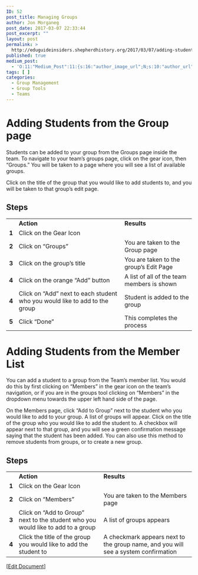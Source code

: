 ```yaml
---
ID: 52
post_title: Managing Groups
author: Jon Morganeg
post_date: 2017-03-07 22:33:44
post_excerpt: ""
layout: post
permalink: >
  http://eduguideinsiders.shepherdhistory.org/2017/03/07/adding-students-to-a-group/
published: true
medium_post:
  - 'O:11:"Medium_Post":11:{s:16:"author_image_url";N;s:10:"author_url";N;s:11:"byline_name";N;s:12:"byline_email";N;s:10:"cross_link";N;s:2:"id";N;s:21:"follower_notification";N;s:7:"license";N;s:14:"publication_id";N;s:6:"status";N;s:3:"url";N;}'
tags: [ ]
categories:
  - Group Management
  - Group Tools
  - Teams
---
```

<h1>Adding Students from the Group page</h1>
Students can be added to your group from the Groups page inside the team. To navigate to your team’s groups page, click on the gear icon, then “Groups.” You will be taken to a page where you will see a list of available groups.

Click on the title of the group that you would like to add students to, and you will be taken to that group’s edit page.
<h2>Steps</h2>
<table>
<tbody>
<tr>
<td></td>
<td><b>Action</b></td>
<td><b>Results</b></td>
</tr>
<tr>
<td><b>1</b></td>
<td>Click on the Gear Icon</td>
<td></td>
</tr>
<tr>
<td><b>2</b></td>
<td>Click on “Groups”</td>
<td>You are taken to the Group page</td>
</tr>
<tr>
<td><b>3</b></td>
<td>Click on the group’s title</td>
<td>You are taken to the group’s Edit Page</td>
</tr>
<tr>
<td><b>4</b></td>
<td>Click on the orange “Add” button</td>
<td>A list of all of the team members is shown</td>
</tr>
<tr>
<td><b>4</b></td>
<td>Click on “Add” next to each student who you would like to add to the group</td>
<td>Student is added to the group</td>
</tr>
<tr>
<td><b>5</b></td>
<td>Click “Done”</td>
<td>This completes the process</td>
</tr>
</tbody>
</table>
<h1></h1>
<h1>Adding Students from the Member List</h1>
You can add a student to a group from the Team’s member list. You would do this by first clicking on “Members” in the gear icon on the team’s navigation, or if you are in the groups tool clicking on “Members” in the dropdown menu towards the upper left hand side of the page.

On the Members page, click “Add to Group” next to the student who you would like to add to your group. A list of groups will appear. Click on the title of the group who you would like to add the student to. A checkbox will appear next to that group, and you will see a green confirmation message saying that the student has been added. You can also use this method to remove students from groups, or to create a new group.
<h2>Steps</h2>
<table>
<tbody>
<tr>
<td></td>
<td><b>Action</b></td>
<td><b>Results</b></td>
</tr>
<tr>
<td><b>1</b></td>
<td>Click on the Gear Icon</td>
<td></td>
</tr>
<tr>
<td><b>2</b></td>
<td>Click on “Members”</td>
<td>You are taken to the Members page</td>
</tr>
<tr>
<td><b>3</b></td>
<td>Click on “Add to Group” next to the student who you would like to add to a group</td>
<td>A list of groups appears</td>
</tr>
<tr>
<td><b>4</b></td>
<td>Click the title of the group you would like to add the student to</td>
<td>A checkmark appears next to the group name, and you will see a system confirmation</td>
</tr>
</tbody>
</table>
[<a href="https://docs.google.com/document/d/1r31ln4Eeo5NHx4MQbYMMW-o6ZQj8488l8b3nN_vDn6w/edit?usp=sharing">Edit Document</a>]